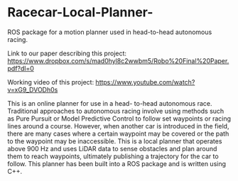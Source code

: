 # Racecar-Local-Planner-
ROS package for a motion planner used in head-to-head autonomous racing.

Link to our paper describing this project: https://www.dropbox.com/s/mad0hyl8c2wwbm5/Robo%20Final%20Paper.pdf?dl=0

Working video of this project: https://www.youtube.com/watch?v=xG9_DVODh0s

This is an online planner for use in a head- to-head autonomous race. Traditional approaches to autonomous racing involve using methods such as Pure Pursuit or Model Predictive Control to follow set waypoints or racing lines around a course. However, when another car is introduced in the field, there are many cases where a certain waypoint may be covered or the path to the waypoint may be inaccessible. This is a local planner that operates above 900 Hz and uses LiDAR data to sense obstacles and plan around them to reach waypoints, ultimately publishing a trajectory for the car to follow. This planner has been built into a ROS package and is written using C++.




